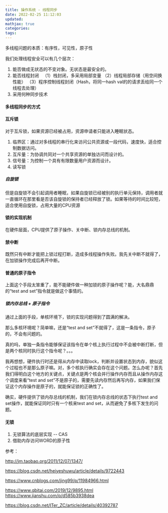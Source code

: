 ```yaml
---
title: 操作系统 - 线程同步
date: 2022-02-25 11:12:03
updated:
mathjax: true
categories:
tags: 
---
```


多线程问题的本质：有序性，可见性，原子性

我们处理线程安全可以有几个层次：

1. 能否做成无状态的不变对象。无状态是最安全的。
2. 能否线程封闭  
（1）栈封闭，多采用局部变量
（2）线程局部存储（用空间换性能）
（3）程序控制线程封闭（Hash，将同一hash val的的请求丢给同一个线程去处理）
3. 采用何种同步技术

#### 多线程同步的方式

#### 互斥锁

对于互斥锁，如果资源已经被占用，资源申请者只能进入睡眠状态。

1. 临界区：通过对多线程的串行化来访问公共资源或一段代码，速度快，适合控制数据访问。
2. 互斥量：为协调共同对一个共享资源的单独访问而设计的。
3. 信号量：为控制一个具有有限数量用户资源而设计。
4. 读写锁

##### 自旋锁

但是自旋锁不会引起调用者睡眠，如果自旋锁已经被别的执行单元保持，调用者就一直循环在那里看是否该自旋锁的保持者已经释放了锁。如果等待的时间比较短，适合使用自旋锁，占用大量的CPU资源

#### 锁的实现机制

在硬件层面，CPU提供了原子操作、关中断、锁内存总线的机制。

#### 禁中断

既然只有中断才能把上锁过程打断，造成多线程操作失败。我先关中断不就得了，在加锁操作完成后再开中断。

#### 普通的原子指令

上面这个手段太笨重了，能不能硬件做一种加锁的原子操作呢？能，大名鼎鼎的“test and set”指令就是做这个事情的。

##### 锁内存总线 + 原子指令

通过上面的手段，单核环境下，锁的实现问题得到了圆满的解决。

那么多核环境呢？简单嘛，还是“test and set”不就得了，这是一条指令，原子的，不会有问题的。

真的吗，单独一条指令能够保证该指令在单个核上执行过程中不会被中断打断，但是两个核同时执行这个指令呢？。。。

我再想想，硬件执行时还是得从内存中读取lock，判断并设置状态到内存，貌似这个过程也不是那么原子嘛。对，多个核执行确实会存在这个问题。怎么办呢？首先我们得明白这个地方的关键点，关键点是两个核会并行操作内存而且从操作内存这个调度来看“test and set”不是原子的，需要先读内存然后再写内存，如果我们保证这个内存操作是原子的，就能保证锁的正确性了。

确实，硬件提供了锁内存总线的机制，我们在锁内存总线的状态下执行test and set操作，就能保证同时只有一个核来test and set，从而避免了多核下发生的问题。

#### 无锁

1. 无锁算法的底层实现 -- CAS
2. 借助内存访问WORD的原子性

参考：

http://jm.taobao.org/2011/12/07/1347/

https://blog.csdn.net/heiyeshuwu/article/details/9722443

https://www.cnblogs.com/jing99/p/11984966.html

https://www.qbitai.com/2019/12/9895.html
https://www.jianshu.com/p/d585b3938dea

https://blog.csdn.net/ITer_ZC/article/details/40392787
